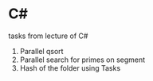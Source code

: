 # C#
tasks from lecture of C#
1. Parallel qsort
2. Parallel search for primes on segment
3. Hash of the folder using Tasks

